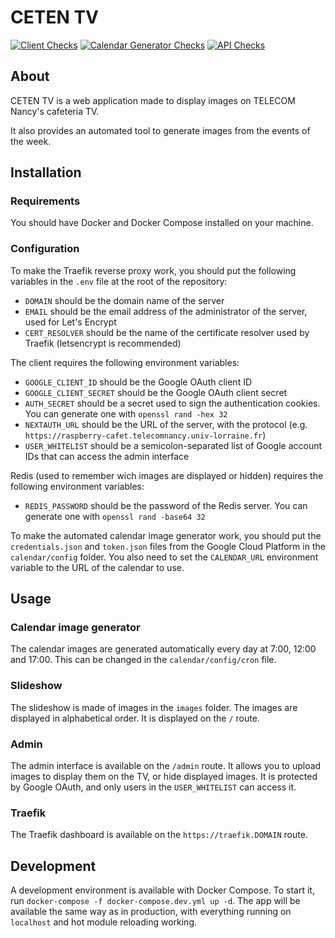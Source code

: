 # CETEN TV

[![Client Checks](https://github.com/FantomeBeignet/ceten_tv/actions/workflows/client.yml/badge.svg?branch=master)](https://github.com/FantomeBeignet/ceten_tv/actions/workflows/client.yml) [![Calendar Generator Checks](https://github.com/FantomeBeignet/ceten_tv/actions/workflows/calendar.yml/badge.svg?branch=master)](https://github.com/FantomeBeignet/ceten_tv/actions/workflows/calendar.yml) [![API Checks](https://github.com/FantomeBeignet/ceten_tv/actions/workflows/api.yml/badge.svg)](https://github.com/FantomeBeignet/ceten_tv/actions/workflows/api.yml)

## About

CETEN TV is a web application made to display images on TELECOM Nancy's cafeteria TV.

It also provides an automated tool to generate images from the events of the week.

## Installation

### Requirements

You should have Docker and Docker Compose installed on your machine.

### Configuration

To make the Traefik reverse proxy work, you should put the following variables in the `.env` file at the root of the repository:

- `DOMAIN` should be the domain name of the server
- `EMAIL` should be the email address of the administrator of the server, used for Let's Encrypt
- `CERT_RESOLVER` should be the name of the certificate resolver used by Traefik (letsencrypt is recommended)

The client requires the following environment variables:

- `GOOGLE_CLIENT_ID` should be the Google OAuth client ID
- `GOOGLE_CLIENT_SECRET` should be the Google OAuth client secret
- `AUTH_SECRET` should be a secret used to sign the authentication cookies. You can generate one with `openssl rand -hex 32`
- `NEXTAUTH_URL` should be the URL of the server, with the protocol (e.g. `https://raspberry-cafet.telecomnancy.univ-lorraine.fr`)
- `USER_WHITELIST` should be a semicolon-separated list of Google account IDs that can access the admin interface

Redis (used to remember wich images are displayed or hidden) requires the following environment variables:

- `REDIS_PASSWORD` should be the password of the Redis server. You can generate one with `openssl rand -base64 32`

To make the automated calendar image generator work, you should put the `credentials.json` and `token.json` files from the Google Cloud Platform in the `calendar/config` folder.
You also need to set the `CALENDAR_URL` environment variable to the URL of the calendar to use.

## Usage

### Calendar image generator

The calendar images are generated automatically every day at 7:00, 12:00 and 17:00. This can be changed in the `calendar/config/cron` file.

### Slideshow

The slideshow is made of images in the `images` folder. The images are displayed in alphabetical order. It is displayed on the `/` route.

### Admin

The admin interface is available on the `/admin` route. It allows you to upload images to display them on the TV, or hide displayed images. It is protected by Google OAuth, and only users in the `USER_WHITELIST` can access it.

### Traefik

The Traefik dashboard is available on the `https://traefik.DOMAIN` route.

## Development

A development environment is available with Docker Compose. To start it, run `docker-compose -f docker-compose.dev.yml up -d`. The app will be available the same way as in production, with everything running on `localhost` and hot module reloading working.
